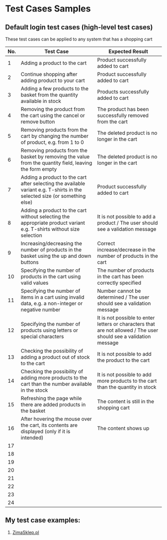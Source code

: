 # Test Cases Samples #

## Default login test cases (high-level test cases) ##
These test cases can be applied to any system that has a shopping cart

| No. |	Test Case |	Expected Result |
|----|---------|-----------------|
|1 |Adding a product to the cart|Product successfully added to cart|
|2 |Continue shopping after adding product to your cart |Product successfully added to cart|
|3 |Adding a few products to the basket from the quantity available in stock	|Products successfully added to cart	|
|4 |Removing the product from the cart using the cancel or remove button	|The product has been successfully removed from the cart	|
|5 |Removing products from the cart by changing the number of product, e.g. from 1 to 0	| The deleted product is no longer in the cart  |
|6 |Removing products from the basket by removing the value from the quantity field, leaving the form empty	|The deleted product is no longer in the cart	|
|7 |Adding a product to the cart after selecting the available variant e.g. T-shirts in the selected size	(or something else)	| Product successfully added to cart |
|8 |Adding a product to the cart without selecting the appropriate product variant e.g. T-shirts without size selection	|	It is not possible to add a product / The user should see a validation message|
|9 |Increasing/decreasing the number of products in the basket using the up and down buttons	 |	Correct increase/decrease in the number of products in the cart|
|10 |Specifying the number of products in the cart using valid values	 |The number of products in the cart has been correctly specified	|
|11	|Specifying the number of items in a cart using invalid data, e.g. a non-integer or negative number | Number cannot be determined / The user should see a validation message |
|12	| Specifying the number of products using letters or special characters 	|It is not possible to enter letters or characters that are not allowed / The user should see a validation message  |
|13 | Checking the possibility of adding a product out of stock to the cart	 | It is not possible to add the product to the cart	|
|14	| Checking the possibility of adding more products to the cart than the number available in the stock |	It is not possible to add more products to the cart than the quantity in stock |
|15| Refreshing the page while there are added products in the basket	| The content is still in the shopping cart |
|16 | After hovering the mouse over the cart, its contents are displayed (only if it is intended)	|The content shows up |
|17	| |	 |
|18	| 	|  |
|19 |	 |	|
|20	| |	 |
|21	| 	|  |
|22 |	 |	|
|23	| |	 |
|24	| 	|  |
 



## My test case examples: ##
1. [ZimaSklep.pl](.....)
